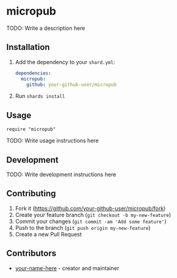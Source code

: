 # micropub

TODO: Write a description here

## Installation

1. Add the dependency to your `shard.yml`:

   ```yaml
   dependencies:
     micropub:
       github: your-github-user/micropub
   ```

2. Run `shards install`

## Usage

```crystal
require "micropub"
```

TODO: Write usage instructions here

## Development

TODO: Write development instructions here

## Contributing

1. Fork it (<https://github.com/your-github-user/micropub/fork>)
2. Create your feature branch (`git checkout -b my-new-feature`)
3. Commit your changes (`git commit -am 'Add some feature'`)
4. Push to the branch (`git push origin my-new-feature`)
5. Create a new Pull Request

## Contributors

- [your-name-here](https://github.com/your-github-user) - creator and maintainer
